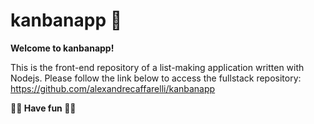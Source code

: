 # kanbanapp 🚀

**Welcome to kanbanapp!**

This is the front-end repository of a list-making application written with Nodejs.
Please follow the link below to access the fullstack repository:
https://github.com/alexandrecaffarelli/kanbanapp

**🍡🍭 Have fun 🍭🍡**